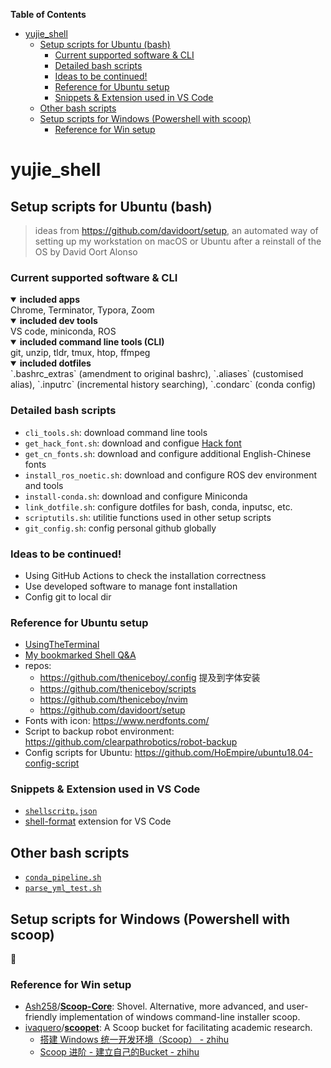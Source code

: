 <!-- START doctoc generated TOC please keep comment here to allow auto update -->
<!-- DON'T EDIT THIS SECTION, INSTEAD RE-RUN doctoc TO UPDATE -->
**Table of Contents**

- [yujie_shell](#yujie_shell)
  - [Setup scripts for Ubuntu (bash)](#setup-scripts-for-ubuntu-bash)
    - [Current supported software & CLI](#current-supported-software--cli)
    - [Detailed bash scripts](#detailed-bash-scripts)
    - [Ideas to be continued!](#ideas-to-be-continued)
    - [Reference for Ubuntu setup](#reference-for-ubuntu-setup)
    - [Snippets & Extension used in VS Code](#snippets--extension-used-in-vs-code)
  - [Other bash scripts](#other-bash-scripts)
  - [Setup scripts for Windows (Powershell with scoop)](#setup-scripts-for-windows-powershell-with-scoop)
    - [Reference for Win setup](#reference-for-win-setup)

<!-- END doctoc generated TOC please keep comment here to allow auto update -->

# yujie_shell

## Setup scripts for Ubuntu (bash)

> ideas from <https://github.com/davidoort/setup>, an automated way of setting up my workstation on macOS or Ubuntu after a reinstall of the OS by David Oort Alonso

### Current supported software & CLI

<details open>
    <summary><b>included apps</b></summary>
        <div align="left">
            Chrome, Terminator, Typora, Zoom
        </div>
</details>

<details open>
    <summary><b>included dev tools</b></summary>
        <div align="left">
            VS code, miniconda, ROS
        </div>
</details>

<details open>
    <summary><b>included command line tools (CLI)</b></summary>
        <div align="left">
            git, unzip, tldr, tmux, htop, ffmpeg
        </div>
</details>

<details open>
    <summary><b>included dotfiles</b></summary>
        <div align="left">
            `.bashrc_extras` (amendment to original bashrc), `.aliases` (customised alias), `.inputrc` (incremental history searching), `.condarc` (conda config)
        </div>
</details>

### Detailed bash scripts

- `cli_tools.sh`: download command line tools
- `get_hack_font.sh`: download and configue [Hack font](https://github.com/source-foundry/Hack)
- `get_cn_fonts.sh`: download and configure additional English-Chinese fonts
- `install_ros_noetic.sh`: download and configure ROS dev environment and tools
- `install-conda.sh`: download and configure Miniconda
- `link_dotfile.sh`: configure dotfiles for bash, conda, inputsc, etc.
- `scriptutils.sh`: utilitie functions used in other setup scripts
- `git_config.sh`: config personal github globally

### Ideas to be continued!

- Using GitHub Actions to check the installation correctness
- Use developed software to manage font installation
- Config git to local dir

### Reference for Ubuntu setup

- [UsingTheTerminal](https://help.ubuntu.com/community/UsingTheTerminal)
- [My bookmarked Shell Q&A](https://www.notion.so/yujiehe/Shell-scripts-Q-A-fb3ebb4dcf1b42bf8a99fb0a52241e60)
- repos:
    - https://github.com/theniceboy/.config
        提及到字体安装
    - https://github.com/theniceboy/scripts
    - https://github.com/theniceboy/nvim
    - https://github.com/davidoort/setup
- Fonts with icon: https://www.nerdfonts.com/
- Script to backup robot environment: https://github.com/clearpathrobotics/robot-backup
- Config scripts for Ubuntu: https://github.com/HoEmpire/ubuntu18.04-config-script

### Snippets & Extension used in VS Code

- [`shellscritp.json`](./shellscritp.json)
- [shell-format](https://marketplace.visualstudio.com/items?itemName=foxundermoon.shell-format) extension for VS Code

## Other bash scripts

- [`conda_pipeline.sh`](./misc/conda_pipeline.sh)
- [`parse_yml_test.sh`](./misc/yaml/parse_yml_test.sh)

## Setup scripts for Windows (Powershell with scoop)

:construction:

### Reference for Win setup

- [Ash258](https://github.com/Ash258)/**[Scoop-Core](https://github.com/Ash258/Scoop-Core)**: Shovel. Alternative, more advanced, and user-friendly implementation of windows command-line installer scoop.
- [ivaquero](https://github.com/ivaquero)/**[scoopet](https://github.com/ivaquero/scoopet)**: A Scoop bucket for facilitating academic research.
  - [搭建 Windows 统一开发环境（Scoop） - zhihu](https://zhuanlan.zhihu.com/p/128955118)
  - [Scoop 进阶 - 建立自己的Bucket - zhihu](https://zhuanlan.zhihu.com/p/165635039)
